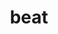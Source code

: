 ---
category: 4-letters
denotation: null
name: beat
reference_link: https://www.etymonline.com/word/beat
root_language: null
root_name: null
title: beat
type: free
word_sums:
- respelling: beat
  sum: 'Beat + '
---
